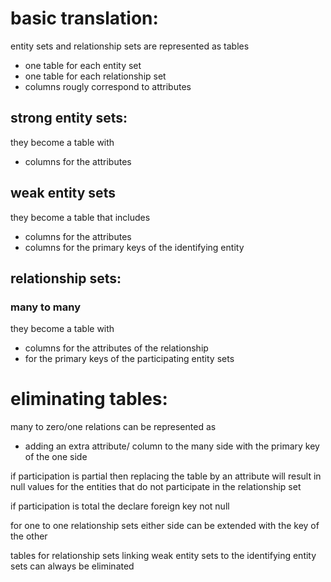 # basic translation:
entity sets and relationship sets are represented as tables

- one table for each entity set
- one table for each relationship set
- columns rougly correspond to attributes

## strong entity sets:
they become a table with 
- columns for the attributes
## weak entity sets
they become a table that includes
- columns for the attributes
- columns for the primary keys of the identifying entity 

## relationship sets:
### many to many
they become a table with 
- columns for the attributes of the relationship 
- for the primary keys of the participating entity sets


# eliminating tables:

many to zero/one relations can be represented as 
- adding an extra attribute/ column to the many side with the primary key of the one side

if participation is partial then replacing the table by an attribute will result in null values for the entities that do not participate in the relationship set

if participation is total the declare foreign key not null 

for one to one relationship sets either side can be extended with the key of the other

tables for relationship sets linking weak entity sets to the identifying entity sets can always be eliminated

